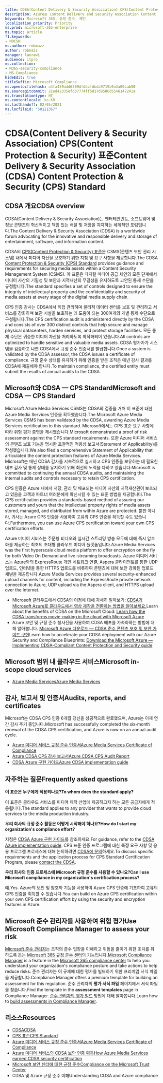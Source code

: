 ```yaml
---
title: CDSA(Content Delivery & Security Association) CPS(Content Protection & Security) 표준
description: Azure는 Content Delivery and Security Association Content Protection and Security 표준에 따라 인증되었습니다.
keywords: Microsoft 365, 규정 준수, 제안
localization_priority: Priority
ms.prod: microsoft-365-enterprise
ms.topic: article
f1.keywords:
- NOCSH
ms.author: robmazz
author: robmazz
manager: laurawi
audience: itpro
ms.collection:
- M365-security-compliance
- MS-Compliance
hideEdit: true
titleSuffix: Microsoft Compliance
ms.openlocfilehash: a4fa459add6569dfdbcfdbda9719b9a3a00cab50
ms.sourcegitcommit: 21ed42335efd37774ff5d17d9586d5546147241a
ms.translationtype: HT
ms.contentlocale: ko-KR
ms.lasthandoff: 02/05/2021
ms.locfileid: "50121367"
---
```

# <a name="content-delivery--security-association-cdsa-content-protection--security-cps-standard"></a><span data-ttu-id="7a745-104">CDSA(Content Delivery & Security Association) CPS(Content Protection & Security) 표준</span><span class="sxs-lookup"><span data-stu-id="7a745-104">Content Delivery & Security Association (CDSA) Content Protection & Security (CPS) Standard</span></span>

## <a name="cdsa-overview"></a><span data-ttu-id="7a745-105">CDSA 개요</span><span class="sxs-lookup"><span data-stu-id="7a745-105">CDSA overview</span></span>

<span data-ttu-id="7a745-106">CDSA(Content Delivery & Security Association)는 엔터테인먼트, 소프트웨어 및 정보 콘텐츠의 혁신적이고 책임 있는 배달 및 저장을 지지하는 세계적인 포럼입니다.</span><span class="sxs-lookup"><span data-stu-id="7a745-106">The Content Delivery & Security Association (CDSA) is a worldwide forum advocating for the innovative and responsible delivery and storage of entertainment, software, and information content.</span></span>

<span data-ttu-id="7a745-107">CDSA의 [CPS(Content Protection & Security) 표준](https://aka.ms/cdsa-standard)은 CSMS(콘텐츠 보안 관리 시스템) 내에서 미디어 자산을 보호하기 위한 지침 및 요구 사항을 제공합니다.</span><span class="sxs-lookup"><span data-stu-id="7a745-107">The CDSA [Content Protection & Security (CPS) Standard](https://aka.ms/cdsa-standard) provides guidance and requirements for securing media assets within a Content Security Management System (CSMS).</span></span> <span data-ttu-id="7a745-108">이 표준은 디지털 미디어 공급 체인의 모든 단계에서 미디어 자산의 기밀성 및 보안과 지적재산의 무결성을 유지하도록 고안된 통제 수단을 규정합니다.</span><span class="sxs-lookup"><span data-stu-id="7a745-108">The standard specifies a set of controls designed to ensure the integrity of intellectual property and the confidentiality and security of media assets at every stage of the digital media supply chain.</span></span>

<span data-ttu-id="7a745-109">CPS 인증 감사는 CDSA에서 직접 관리하며 물리적 데이터 센터를 보호 및 관리하고 서비스를 강화하며 보관 시설을 보호하는 데 도움이 되는 300여개의 개별 통제 수단으로 구성됩니다.</span><span class="sxs-lookup"><span data-stu-id="7a745-109">The CPS certification audit is administered directly by the CDSA and consists of over 300 distinct controls that help secure and manage physical datacenters, harden services, and protect storage facilities.</span></span> <span data-ttu-id="7a745-110">모든 통제 수단은 귀중한 미디어 자산을 처리하도록 최적화되어 있습니다.</span><span class="sxs-lookup"><span data-stu-id="7a745-110">All controls are optimized to handle sensitive and valuable media assets.</span></span> <span data-ttu-id="7a745-111">CDSA 평가자가 시스템을 검증하고 나면 CDSA에서 규정 준수 인증서를 발급합니다.</span><span class="sxs-lookup"><span data-stu-id="7a745-111">Once a system is validated by the CDSA assessor, the CDSA issues a certificate of compliance.</span></span> <span data-ttu-id="7a745-112">규정 준수 상태를 유지하기 위해 인증을 받은 조직은 매년 감사 결과를 CDSA에 제출해야 합니다.</span><span class="sxs-lookup"><span data-stu-id="7a745-112">To maintain compliance, the certified entity must submit the results of annual audits to the CDSA.</span></span>

## <a name="microsoft-and-cdsa--cps-standard"></a><span data-ttu-id="7a745-113">Microsoft와 CDSA — CPS Standard</span><span class="sxs-lookup"><span data-stu-id="7a745-113">Microsoft and CDSA — CPS Standard</span></span>

<span data-ttu-id="7a745-114">Microsoft Azure Media Services CSMS는 CDSA의 검증을 거쳐 이 표준에 대한 Azure Media Services 인증을 획득했습니다.</span><span class="sxs-lookup"><span data-stu-id="7a745-114">The Microsoft Azure Media Services CSMS has been validated by the CDSA, awarding Azure Media Services certification to this standard.</span></span> <span data-ttu-id="7a745-115">Microsoft에서는 CPS 표준 요구 사항에 따라 위험 평가 증명을 제시했습니다.</span><span class="sxs-lookup"><span data-stu-id="7a745-115">Microsoft demonstrated a proof of risk assessment against the CPS standard requirements.</span></span> <span data-ttu-id="7a745-116">또한 Azure 미디어 서비스의 콘텐츠 보호 기능을 명시한 포괄적인 적용성 보고서(Statement of Applicability)를 작성했습니다.</span><span class="sxs-lookup"><span data-stu-id="7a745-116">We also filed a comprehensive Statement of Applicability that articulated the content protection features of Azure Media Services.</span></span> <span data-ttu-id="7a745-117">Microsoft는 매년 CDSA 감사를 지속적으로 실시하고 CPS 인증을 보유하는 데 필요한 내부 감사 및 통제 상태를 유지하기 위해 최선의 노력을 다하고 있습니다.</span><span class="sxs-lookup"><span data-stu-id="7a745-117">Microsoft is committed to continuing the annual CDSA audits, and maintaining the internal audits and controls necessary to retain CPS certification.</span></span>

<span data-ttu-id="7a745-118">CPS 인증은 Azure 내에서 저장, 관리 및 배포되는 미디어 자산의 지적재산권이 보호되고 있음을 고객과 파트너 여러분에게 확신시킬 수 있는 표준 방법을 제공합니다.</span><span class="sxs-lookup"><span data-stu-id="7a745-118">The CPS certification provides a standards-based method of assuring our customers and yours that the intellectual property rights of media assets stored, managed, and distributed from within Azure are protected.</span></span> <span data-ttu-id="7a745-119">뿐만 아니라, 귀사는 Azure CPS 인증을 사용하여 고유의 CPS 인증을 획득할 수도 있습니다.</span><span class="sxs-lookup"><span data-stu-id="7a745-119">Furthermore, you can use Azure CPS certification toward your own CPS certification efforts.</span></span>

<span data-ttu-id="7a745-120">Azure 미디어 서비스는 주문형 비디오와 실시간 스트리밍 방송 모두에 대해 즉시 암호화를 제공하는 최초의 초대형 클라우드 미디어 플랫폼입니다.</span><span class="sxs-lookup"><span data-stu-id="7a745-120">Azure Media Services was the first hyperscale cloud media platform to offer encryption on the fly for both Video On Demand and live-streaming broadcasts.</span></span> <span data-ttu-id="7a745-121">Azure 미디어 서비스는 Azure와의 ExpressRoute 개인 네트워크 연결, Aspera 클라이언트를 통한 UDP 업로드, 인터넷을 통한 HTTPS 업로드를 비롯하여 콘텐츠에 대해 보안 강화된 업로드 채널을 제공합니다.</span><span class="sxs-lookup"><span data-stu-id="7a745-121">Azure Media Services provides several security-enhanced upload channels for content, including the ExpressRoute private network connection to Azure, UDP upload via the Aspera client, and HTTPS upload over the Internet.</span></span>

- <span data-ttu-id="7a745-122">Microsoft 클라우드에서 CDSA의 이점에 대해 자세히 알아보기: [CDSA가 Microsoft Azure로 클라우드에서 영상 제작을 전환하는 방법을 알아보세요.](https://customers.microsoft.com/story/cdsa-nonprofit-azure-sharepoint-office365-mobility-security-en)</span><span class="sxs-lookup"><span data-stu-id="7a745-122">Learn about the benefits of CDSA on the Microsoft Cloud: [Learn how the CDSA transforms movie-making in the cloud with Microsoft Azure](https://customers.microsoft.com/story/cdsa-nonprofit-azure-sharepoint-office365-mobility-security-en)</span></span>
- <span data-ttu-id="7a745-123">Azure 보안 및 규정 준수 청사진을 사용하여 CDSA 배포를 가속화하는 방법에 대해 알아봅니다. [Microsoft Azure 다운로드 — CDSA 준수 콘텐츠 보호 및 보안 가이드 구현](https://gallery.technet.microsoft.com/Azure-Implementing-CDSA-8087c7a2)</span><span class="sxs-lookup"><span data-stu-id="7a745-123">Learn how to accelerate your CDSA deployment with our Azure Security and Compliance Blueprints: [Download the Microsoft Azure — Implementing CDSA-Compliant Content Protection and Security guide](https://gallery.technet.microsoft.com/Azure-Implementing-CDSA-8087c7a2)</span></span>

## <a name="microsoft-in-scope-cloud-services"></a><span data-ttu-id="7a745-124">Microsoft 범위 내 클라우드 서비스</span><span class="sxs-lookup"><span data-stu-id="7a745-124">Microsoft in-scope cloud services</span></span>

- [<span data-ttu-id="7a745-125">Azure Media Services</span><span class="sxs-lookup"><span data-stu-id="7a745-125">Azure Media Services</span></span>](https://aka.ms/AzureCompliance)

## <a name="audits-reports-and-certificates"></a><span data-ttu-id="7a745-126">감사, 보고서 및 인증서</span><span class="sxs-lookup"><span data-stu-id="7a745-126">Audits, reports, and certificates</span></span>

<span data-ttu-id="7a745-127">Microsoft는 CDSA CPS 인증 6개월 갱신을 성공적으로 완료했으며, Azure는 이제 연간 감사 주기 중입니다.</span><span class="sxs-lookup"><span data-stu-id="7a745-127">Microsoft has successfully completed the six-month renewal of the CDSA CPS certification, and Azure is now on an annual audit cycle.</span></span>

- [<span data-ttu-id="7a745-128">Azure 미디어 서비스 규정 준수 인증서</span><span class="sxs-lookup"><span data-stu-id="7a745-128">Azure Media Services Certificate of Compliance</span></span>](https://aka.ms/cdsa-cert)
- [<span data-ttu-id="7a745-129">Azure CDSA CPS 감사 보고서</span><span class="sxs-lookup"><span data-stu-id="7a745-129">Azure CDSA CPS Audit Report</span></span>](https://aka.ms/AzureCDSACPSAuditReport)
- [<span data-ttu-id="7a745-130">CDSA Azure 구현 가이드</span><span class="sxs-lookup"><span data-stu-id="7a745-130">Azure CDSA implementation guide</span></span>](https://aka.ms/AzureCDSAImplementationGuide)

## <a name="frequently-asked-questions"></a><span data-ttu-id="7a745-131">자주하는 질문</span><span class="sxs-lookup"><span data-stu-id="7a745-131">Frequently asked questions</span></span>

<span data-ttu-id="7a745-132">**이 표준은 누구에게 적용되나요?**</span><span class="sxs-lookup"><span data-stu-id="7a745-132">**To whom does the standard apply?**</span></span>

<span data-ttu-id="7a745-133">이 표준은 클라우드 서비스를 미디어 제작 산업에 제공하고자 하는 모든 공급자에게 적용됩니다.</span><span class="sxs-lookup"><span data-stu-id="7a745-133">The standard applies to any provider that wants to provide cloud services to the media production industry.</span></span>

<span data-ttu-id="7a745-134">**우리 회사의 규정 준수 활동은 어떻게 시작해야 하나요?**</span><span class="sxs-lookup"><span data-stu-id="7a745-134">**How do I start my organization's compliance effort?**</span></span>

<span data-ttu-id="7a745-135">지침은 [CDSA Azure 구현 가이드](https://aka.ms/cdsaprotectsecure)를 참조하세요.</span><span class="sxs-lookup"><span data-stu-id="7a745-135">For guidance, refer to the [CDSA Azure implementation guide](https://aka.ms/cdsaprotectsecure).</span></span> <span data-ttu-id="7a745-136">CPS 표준 인증 프로그램에 대한 특정 요구 사항 및 응용 프로그램 프로세스에 대해 논의하려면 [CDSA에 문의](https://go.microsoft.com/fwlink/p/?linkid=2099484)하세요.</span><span class="sxs-lookup"><span data-stu-id="7a745-136">To discuss specific requirements and the application process for CPS Standard Certification Program, please [contact the CDSA](https://go.microsoft.com/fwlink/p/?linkid=2099484).</span></span>

<span data-ttu-id="7a745-137">**우리 회사의 인증 프로세스에 Microsoft 규정 준수를 사용할 수 있나요?**</span><span class="sxs-lookup"><span data-stu-id="7a745-137">**Can I use Microsoft compliance in my organization's certification process?**</span></span>

<span data-ttu-id="7a745-138">예.</span><span class="sxs-lookup"><span data-stu-id="7a745-138">Yes.</span></span> <span data-ttu-id="7a745-139">Azure의 보안 및 암호화 기능을 사용하여 Azure CPS 인증에 기초하여 고유의 CPS 인증을 획득할 수 있습니다.</span><span class="sxs-lookup"><span data-stu-id="7a745-139">You can build on Azure CPS certification within your own CPS certification effort by using the security and encryption features in Azure.</span></span>

## <a name="use-microsoft-compliance-manager-to-assess-your-risk"></a><span data-ttu-id="7a745-140">Microsoft 준수 관리자를 사용하여 위험 평가</span><span class="sxs-lookup"><span data-stu-id="7a745-140">Use Microsoft Compliance Manager to assess your risk</span></span>

<span data-ttu-id="7a745-141">[Microsoft 준수 관리자](/microsoft-365/compliance/compliance-manager)는 조직의 준수 입장을 이해하고 위험을 줄이기 위한 조치를 취하도록 돕는 [Microsoft 365 규정 준수 센터](/microsoft-365/compliance/microsoft-365-compliance-center)의 기능입니다.</span><span class="sxs-lookup"><span data-stu-id="7a745-141">[Microsoft Compliance Manager](/microsoft-365/compliance/compliance-manager) is a feature in the [Microsoft 365 compliance center](/microsoft-365/compliance/microsoft-365-compliance-center) to help you understand your organization's compliance posture and take actions to help reduce risks.</span></span> <span data-ttu-id="7a745-142">준수 관리자는 이 규제에 대한 평가를 빌드하기 위한 프리미엄 서식 파일을 제공합니다.</span><span class="sxs-lookup"><span data-stu-id="7a745-142">Compliance Manager offers a premium template for building an assessment for this regulation.</span></span> <span data-ttu-id="7a745-143">준수 관리자의 **평가 서식 파일** 페이지에서 서식 파일을 찾습니다.</span><span class="sxs-lookup"><span data-stu-id="7a745-143">Find the template in the **assessment templates** page in Compliance Manager.</span></span> <span data-ttu-id="7a745-144">[준수 관리자의 평가 빌드](/microsoft-365/compliance/compliance-manager-assessments) 방법에 대해 알아봅니다.</span><span class="sxs-lookup"><span data-stu-id="7a745-144">Learn how to [build assessments in Compliance Manager](/microsoft-365/compliance/compliance-manager-assessments).</span></span>

## <a name="resources"></a><span data-ttu-id="7a745-145">리소스</span><span class="sxs-lookup"><span data-stu-id="7a745-145">Resources</span></span>

- [<span data-ttu-id="7a745-146">CDSA</span><span class="sxs-lookup"><span data-stu-id="7a745-146">CDSA</span></span>](https://www.cdsaonline.org/)
- [<span data-ttu-id="7a745-147">CPS 표준</span><span class="sxs-lookup"><span data-stu-id="7a745-147">CPS Standard</span></span>](https://aka.ms/cdsa-standard)
- [<span data-ttu-id="7a745-148">Azure 미디어 서비스 규정 준수 인증서</span><span class="sxs-lookup"><span data-stu-id="7a745-148">Azure Media Services Certificate of Compliance</span></span>](https://aka.ms/cdsa-cert)
- [<span data-ttu-id="7a745-149">Azure 미디어 서비스의 CDSA 보안 인증 획득</span><span class="sxs-lookup"><span data-stu-id="7a745-149">How Azure Media Services earned CDSA security certification</span></span>](https://johndeutscher.com/2015/04/14/how-azure-media-services-earned-cdsa-security-certification/)
- [<span data-ttu-id="7a745-150">Microsoft 보안 센터에 대한 규정 준수</span><span class="sxs-lookup"><span data-stu-id="7a745-150">Compliance on the Microsoft Trust Center</span></span>](https://www.microsoft.com/trust-center/compliance/compliance-overview)
- <span data-ttu-id="7a745-151">CDSA 및 Azure 규정 준수 이해</span><span class="sxs-lookup"><span data-stu-id="7a745-151">Understanding CDSA and Azure compliance</span></span>
